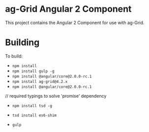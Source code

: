 
ag-Grid Angular 2 Component
==============

This project contains the Angular 2 Component for use with ag-Grid.

Building
==============

To build:
- `npm install`
- `npm install gulp -g`
- `npm install @angular/core@2.0.0-rc.1`
- `npm install ag-grid@4.2.x`
- `npm install @angular/core@2.0.0-rc.1`

// required typings to solve 'promise' dependency
- `npm install tsd -g`
- `tsd install es6-shim`

- `gulp`
